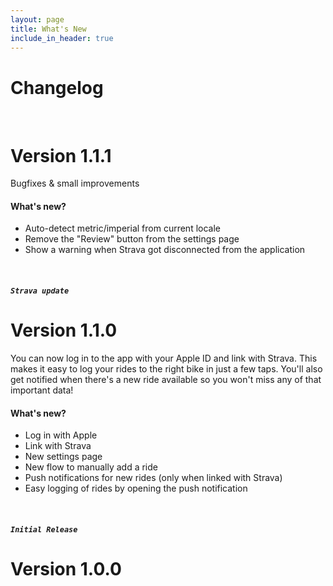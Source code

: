 ```yaml
---
layout: page
title: What's New
include_in_header: true
---
```


# Changelog

<br>

# Version 1.1.1
Bugfixes & small improvements
#### What's new?
* Auto-detect metric/imperial from current locale
* Remove the "Review" button from the settings page
* Show a warning when Strava got disconnected from the application

<br>

##### `Strava update`
# Version 1.1.0
You can now log in to the app with your Apple ID and link with Strava. This makes it easy to log your rides to the right bike in just a few taps. You'll also get notified when there's a new ride available so you won't miss any of that important data!
#### What's new?
* Log in with Apple
* Link with Strava
* New settings page
* New flow to manually add a ride
* Push notifications for new rides (only when linked with Strava)
* Easy logging of rides by opening the push notification

<br>

##### `Initial Release`
# Version 1.0.0

<br>